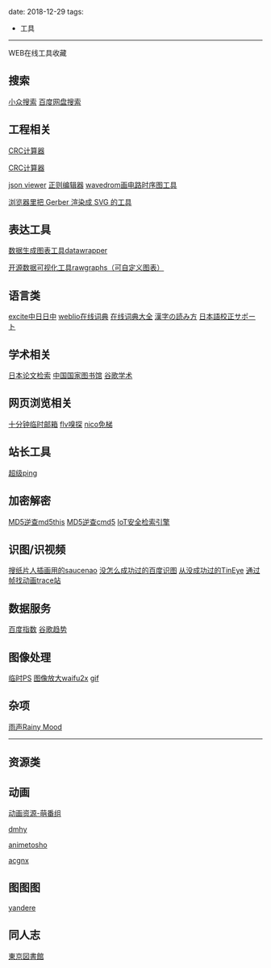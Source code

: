 
date: 2018-12-29
tags: 
- 工具
---

WEB在线工具收藏

<!--more-->

## 搜索

[小众搜索](https://bird.so/)
[百度网盘搜索](https://www.xiaobaipan.com/)


## 工程相关

[CRC计算器](https://crccalc.com/)

[CRC计算器](https://www.lammertbies.nl/comm/info/crc-calculation.html)

[json viewer](http://jsonviewer.stack.hu/)
[正则编辑器](https://regex101.com/)
[wavedrom画电路时序图工具](https://wavedrom.com/editor.html)

[浏览器里把 Gerber 渲染成 SVG 的工具](https://tracespace.io/view/)

## 表达工具

[数据生成图表工具datawrapper](https://www.datawrapper.de/)

[开源数据可视化工具rawgraphs（可自定义图表）](https://app.rawgraphs.io/)

## 语言类

[excite中日日中](https://www.excite.co.jp/world/chinese/)
[weblio在线词典](https://www.weblio.jp/)
[在线词典大全](https://kotobank.jp/dictionary/)
[漢字の読み方](https://yomikatawa.com/kanji/)
[日本語校正サポート](https://www.kiji-check.com/)

## 学术相关

[日本论文检索](https://ci.nii.ac.jp/)
[中国国家图书馆](http://www.nlc.gov.cn/)
[谷歌学术](https://scholar.google.com.hk/schhp?hl=zh-CN&as_sdt=0)

## 网页浏览相关

[十分钟临时邮箱](https://10minutemail.com)
[flv嗅探](http://www.flvcd.com/)
[nico免梯](http://nico.vocalover.com/)

## 站长工具

[超级ping](http://ping.chinaz.com/)

## 加密解密

[MD5逆查md5this](http://www.md5this.com/)
[MD5逆查cmd5](https://www.cmd5.com/)
[IoT安全检索引擎](https://www.shodan.io/)

## 识图/识视频

[搜纸片人插画用的saucenao](http://saucenao.com/)
[没怎么成功过的百度识图](http://image.baidu.com/)
[从没成功过的TinEye](https://www.tineye.com/)
[通过帧找动画trace站](https://trace.moe/)

## 数据服务

[百度指数](http://index.baidu.com/)
[谷歌趋势](https://trends.google.com/trends/?hl=zh_CN)


## 图像处理

[临时PS](http://www.uupoop.com/)
[图像放大waifu2x](http://waifu2x.udp.jp/)
[gif](https://ezgif.com/)

## 杂项

[雨声Rainy Mood](http://www.rainymood.com/)

---

## 资源类

## 动画

[动画资源-萌番组](https://bangumi.moe/)

[dmhy](https://share.dmhy.org/)

[animetosho](https://animetosho.org/)

[acgnx](https://www.acgnx.se/)

## 图图图

[yandere](https://yande.re/post)

## 同人志

[東京図書館](https://www.tokyotosho.info/)
